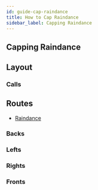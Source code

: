 ```yaml
---
id: guide-cap-raindance
title: How to Cap Raindance
sidebar_label: Capping Raindance
---
```

## Capping Raindance
## Layout
### Calls
## Routes
- [Raindance](http://www.youtube.com/playlist?list=PLor2TDMmuFQzP3wBliilpmDv9rhKb6Uk0)
### Backs
### Lefts
### Rights
### Fronts